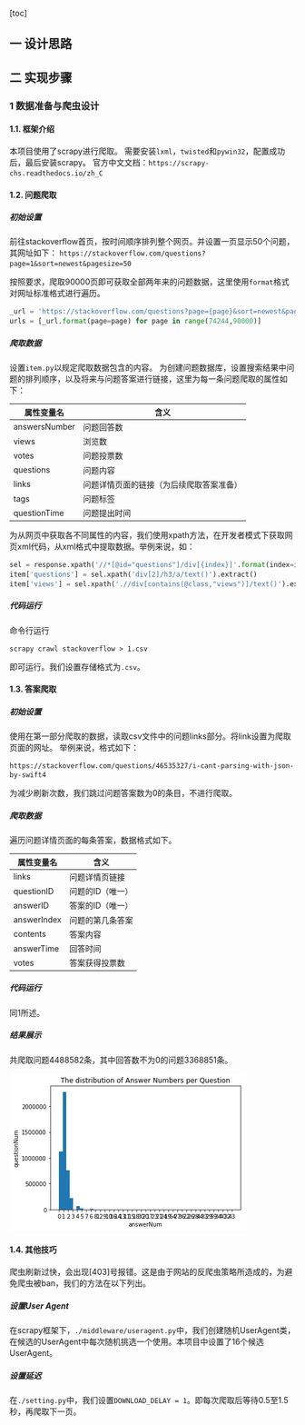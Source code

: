 [toc]
## 一 设计思路
## 二 实现步骤
### 1 数据准备与爬虫设计
#### 1.1. 框架介绍
本项目使用了scrapy进行爬取。
需要安装`lxml`，`twisted`和`pywin32`，配置成功后，最后安装scrapy。
官方中文文档：`https://scrapy-chs.readthedocs.io/zh_C`

#### 1.2. 问题爬取
##### 初始设置
前往stackoverflow首页，按时间顺序排列整个网页。并设置一页显示50个问题，其网址如下：
`https://stackoverflow.com/questions?page=1&sort=newest&pagesize=50`

按照要求，爬取90000页即可获取全部两年来的问题数据，这里使用`format`格式对网址标准格式进行遍历。
```python
_url = 'https://stackoverflow.com/questions?page={page}&sort=newest&pagesize=50'
urls = [_url.format(page=page) for page in range(74244,90000)]
```
##### 爬取数据
设置`item.py`以规定爬取数据包含的内容。
为创建问题数据库，设置搜索结果中问题的排列顺序，以及将来与问题答案进行链接，这里为每一条问题爬取的属性如下：

| 属性变量名 |含义  |
| --- | --- |
| answersNumber | 问题回答数 |
| views | 浏览数 |
| votes | 问题投票数 |
| questions |问题内容  |
| links | 问题详情页面的链接（为后续爬取答案准备） |
|tags  | 问题标签 |
| questionTime |问题提出时间  |

为从网页中获取各不同属性的内容，我们使用xpath方法，在开发者模式下获取网页xml代码，从xml格式中提取数据。举例来说，如：

```python
sel = response.xpath('//*[@id="questions"]/div[{index}]'.format(index=index))
item['questions'] = sel.xpath('div[2]/h3/a/text()').extract()
item['views'] = sel.xpath('.//div[contains(@class,"views")]/text()').extract()[0][6:-7]
```

##### 代码运行
命令行运行
```
scrapy crawl stackoverflow > 1.csv 
```
即可运行。我们设置存储格式为`.csv`。

#### 1.3. 答案爬取

##### 初始设置
使用在第一部分爬取的数据，读取csv文件中的问题links部分。将link设置为爬取页面的网址。
举例来说，格式如下：
```
https://stackoverflow.com/questions/46535327/i-cant-parsing-with-json-by-swift4
```

为减少刷新次数，我们跳过问题答案数为0的条目，不进行爬取。


##### 爬取数据
遍历问题详情页面的每条答案，数据格式如下。

| 属性变量名 | 含义 |
| --- | --- |
| links | 问题详情页链接 |
| questionID | 问题的ID（唯一） |
| answerID | 答案的ID（唯一） |
| answerIndex | 问题的第几条答案 |
| contents | 答案内容 |
| answerTime | 回答时间 |
| votes | 答案获得投票数 |
##### 代码运行
同1所述。
##### 结果展示
共爬取问题4488582条，其中回答数不为0的问题3368851条。

![image](https://github.com/lumiran/crawlStackOF/blob/master/images/1.png)



#### 1.4. 其他技巧
爬虫刷新过快，会出现[403]号报错。这是由于网站的反爬虫策略所造成的，为避免爬虫被ban，我们的方法在以下列出。
##### 设置User Agent
在scrapy框架下，`./middleware/useragent.py`中，我们创建随机UserAgent类，在候选的UserAgent中每次随机挑选一个使用。本项目中设置了16个候选UserAgent。
##### 设置延迟
在`./setting.py`中，我们设置`DOWNLOAD_DELAY = 1`。即每次爬取后等待0.5至1.5秒，再爬取下一页。






